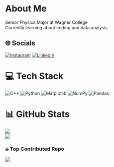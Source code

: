 # About Me
Senior Physics Major at Wagner College<br>Currently learning about coding and data analysis<br>



## 🌐 Socials
[![Instagram](https://img.shields.io/badge/Instagram-%23E4405F.svg?logo=Instagram&logoColor=white)](https://instagram.com/angelo_zaina) [![LinkedIn](https://img.shields.io/badge/LinkedIn-%230077B5.svg?logo=linkedin&logoColor=white)](https://linkedin.com/in/www.linkedin.com/in/angelo-zaina-9272262b9) 

# 💻 Tech Stack
![C++](https://img.shields.io/badge/c++-%2300599C.svg?style=for-the-badge&logo=c%2B%2B&logoColor=white) ![Python](https://img.shields.io/badge/python-3670A0?style=for-the-badge&logo=python&logoColor=ffdd54) ![Matplotlib](https://img.shields.io/badge/Matplotlib-%23ffffff.svg?style=for-the-badge&logo=Matplotlib&logoColor=black) ![NumPy](https://img.shields.io/badge/numpy-%23013243.svg?style=for-the-badge&logo=numpy&logoColor=white) ![Pandas](https://img.shields.io/badge/pandas-%23150458.svg?style=for-the-badge&logo=pandas&logoColor=white)
# 📊 GitHub Stats
![](https://github-readme-stats.vercel.app/api?username=Angelo-gz&theme=cobalt&hide_border=false&include_all_commits=false&count_private=false)<br/>
![](https://github-readme-streak-stats.herokuapp.com/?user=Angelo-gz&theme=cobalt&hide_border=false)<br/>


### 🔝 Top Contributed Repo
![](https://github-contributor-stats.vercel.app/api?username=Angelo-gz&limit=5&theme=dark&combine_all_yearly_contributions=true)

<!-- Proudly created with GPRM ( https://gprm.itsvg.in ) -->
